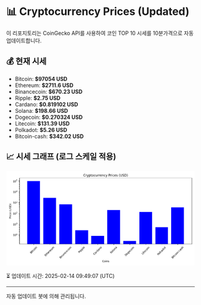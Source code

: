 
# 📊 Cryptocurrency Prices (Updated)

이 리포지토리는 CoinGecko API를 사용하여 코인 TOP 10 시세를 10분가격으로 자동 업데이트합니다.

## 💰 현재 시세
- Bitcoin: **$97054 USD**
- Ethereum: **$2711.6 USD**
- Binancecoin: **$670.23 USD**
- Ripple: **$2.75 USD**
- Cardano: **$0.819102 USD**
- Solana: **$198.66 USD**
- Dogecoin: **$0.270324 USD**
- Litecoin: **$131.39 USD**
- Polkadot: **$5.26 USD**
- Bitcoin-cash: **$342.02 USD**

## 📈 시세 그래프 (로그 스케일 적용)
![Crypto Prices](crypto_prices.png)

⏳ 업데이트 시간: 2025-02-14 09:49:07 (UTC)

---
자동 업데이트 봇에 의해 관리됩니다.

